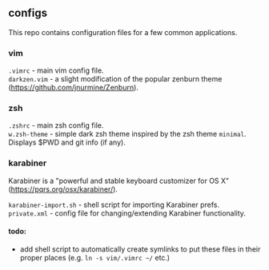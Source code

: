 ## configs
This repo contains configuration files for a few common applications.

### vim
`.vimrc` - main vim config file.  
`darkzen.vim` - a slight modification of the popular zenburn theme (<https://github.com/jnurmine/Zenburn>).

### zsh
`.zshrc` - main zsh config file.  
`w.zsh-theme` - simple dark zsh theme inspired by the zsh theme `minimal`. Displays $PWD and git info (if any).


### karabiner
Karabiner is a "powerful and stable keyboard customizer for OS X" (<https://pqrs.org/osx/karabiner/>).

`karabiner-import.sh` - shell script for importing Karabiner prefs.  
`private.xml` - config file for changing/extending Karabiner functionality.


#### todo:
* add shell script to automatically create symlinks to put these files in their proper places (e.g. `ln -s vim/.vimrc ~/` etc.)
